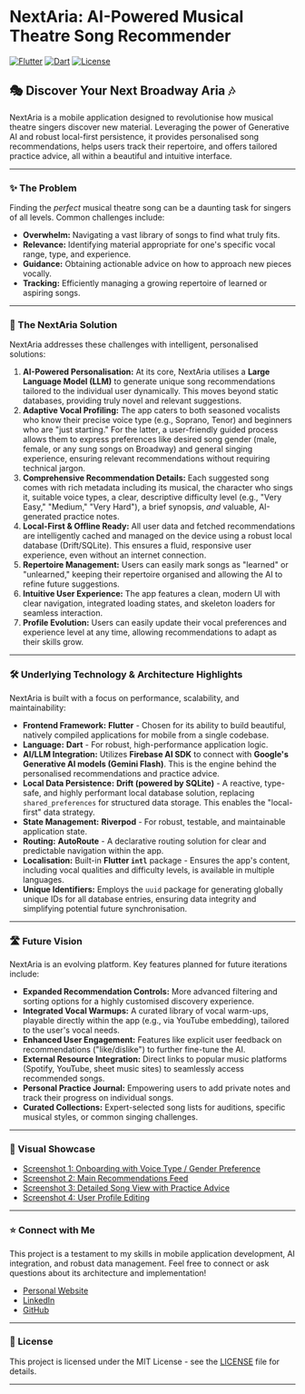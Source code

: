 # NextAria: AI-Powered Musical Theatre Song Recommender

[![Flutter](https://img.shields.io/badge/Developed%20with-Flutter-02569B?logo=flutter)](https://flutter.dev/)
[![Dart](https://img.shields.io/badge/Language-Dart-0175C2?logo=dart)](https://dart.dev/)
[![License](https://img.shields.io/badge/License-MIT-blue.svg)](LICENSE)

## 🎭 Discover Your Next Broadway Aria 🎶

NextAria is a mobile application designed to revolutionise how musical theatre singers discover new material. Leveraging the power of Generative AI and robust local-first persistence, it provides personalised song recommendations, helps users track their repertoire, and offers tailored practice advice, all within a beautiful and intuitive interface.

<!-- Optional: You could embed screenshots or a short demo video here to visually showcase the app immediately. -->
<!-- Example: -->
<!-- ![NextAria App Screenshot](path/to/your/screenshot.png) -->
<!-- Or: -->
<!-- [![Watch the demo video](https://img.youtube.com/vi/YOUR_VIDEO_ID/hqdefault.jpg)](https://www.youtube.com/watch?v=YOUR_VIDEO_ID) -->

---

### **✨ The Problem**

Finding the *perfect* musical theatre song can be a daunting task for singers of all levels. Common challenges include:
*   **Overwhelm:** Navigating a vast library of songs to find what truly fits.
*   **Relevance:** Identifying material appropriate for one's specific vocal range, type, and experience.
*   **Guidance:** Obtaining actionable advice on how to approach new pieces vocally.
*   **Tracking:** Efficiently managing a growing repertoire of learned or aspiring songs.

---

### **🚀 The NextAria Solution**

NextAria addresses these challenges with intelligent, personalised solutions:

1.  **AI-Powered Personalisation:** At its core, NextAria utilises a **Large Language Model (LLM)** to generate unique song recommendations tailored to the individual user dynamically. This moves beyond static databases, providing truly novel and relevant suggestions.
2.  **Adaptive Vocal Profiling:** The app caters to both seasoned vocalists who know their precise voice type (e.g., Soprano, Tenor) and beginners who are "just starting." For the latter, a user-friendly guided process allows them to express preferences like desired song gender (male, female, or any sung songs on Broadway) and general singing experience, ensuring relevant recommendations without requiring technical jargon.
3.  **Comprehensive Recommendation Details:** Each suggested song comes with rich metadata including its musical, the character who sings it, suitable voice types, a clear, descriptive difficulty level (e.g., "Very Easy," "Medium," "Very Hard"), a brief synopsis, *and* valuable, AI-generated practice notes.
4.  **Local-First & Offline Ready:** All user data and fetched recommendations are intelligently cached and managed on the device using a robust local database (Drift/SQLite). This ensures a fluid, responsive user experience, even without an internet connection.
5.  **Repertoire Management:** Users can easily mark songs as "learned" or "unlearned," keeping their repertoire organised and allowing the AI to refine future suggestions.
6.  **Intuitive User Experience:** The app features a clean, modern UI with clear navigation, integrated loading states, and skeleton loaders for seamless interaction.
7.  **Profile Evolution:** Users can easily update their vocal preferences and experience level at any time, allowing recommendations to adapt as their skills grow.

---

### **🛠️ Underlying Technology & Architecture Highlights**

NextAria is built with a focus on performance, scalability, and maintainability:

*   **Frontend Framework:** **Flutter** - Chosen for its ability to build beautiful, natively compiled applications for mobile from a single codebase.
*   **Language:** **Dart** - For robust, high-performance application logic.
*   **AI/LLM Integration:** Utilizes **Firebase AI SDK** to connect with **Google's Generative AI models (Gemini Flash)**. This is the engine behind the personalised recommendations and practice advice.
*   **Local Data Persistence:** **Drift (powered by SQLite)** - A reactive, type-safe, and highly performant local database solution, replacing `shared_preferences` for structured data storage. This enables the "local-first" data strategy.
*   **State Management:** **Riverpod** - For robust, testable, and maintainable application state.
*   **Routing:** **AutoRoute** - A declarative routing solution for clear and predictable navigation within the app.
*   **Localisation:** Built-in **Flutter `intl`** package - Ensures the app's content, including vocal qualities and difficulty levels, is available in multiple languages.
*   **Unique Identifiers:** Employs the `uuid` package for generating globally unique IDs for all database entries, ensuring data integrity and simplifying potential future synchronisation.

---

### **🛣️ Future Vision**

NextAria is an evolving platform. Key features planned for future iterations include:

*   **Expanded Recommendation Controls:** More advanced filtering and sorting options for a highly customised discovery experience.
*   **Integrated Vocal Warmups:** A curated library of vocal warm-ups, playable directly within the app (e.g., via YouTube embedding), tailored to the user's vocal needs.
*   **Enhanced User Engagement:** Features like explicit user feedback on recommendations ("like/dislike") to further fine-tune the AI.
*   **External Resource Integration:** Direct links to popular music platforms (Spotify, YouTube, sheet music sites) to seamlessly access recommended songs.
*   **Personal Practice Journal:** Empowering users to add private notes and track their progress on individual songs.
*   **Curated Collections:** Expert-selected song lists for auditions, specific musical styles, or common singing challenges.

---

### **📸 Visual Showcase**

*   [Screenshot 1: Onboarding with Voice Type / Gender Preference](/assets/screenshot/onboarding.jpg)
*   [Screenshot 2: Main Recommendations Feed](/assets/screenshot/recs.jpg)
*   [Screenshot 3: Detailed Song View with Practice Advice](/assets/screenshot/detailedSongView.jpg)
*   [Screenshot 4: User Profile Editing](/assets/screenshot/profil.jpg)
<!-- *   [Link to Demo Video (e.g., on YouTube or Vimeo)](https://www.youtube.com/watch?v=YOUR_VIDEO_ID) -->

---

### **⭐ Connect with Me**

This project is a testament to my skills in mobile application development, AI integration, and robust data management. Feel free to connect or ask questions about its architecture and implementation!

*   [Personal Website](https://www.mukiibs.dev)
*   [LinkedIn](https://linkedin.com/in/joshua-d-mukiibi)
*   [GitHub](https://github.com/JDMukiibs)

---

### **📄 License**

This project is licensed under the MIT License - see the [LICENSE](LICENSE) file for details.

---
